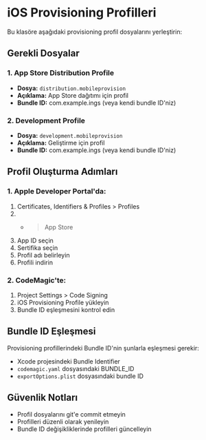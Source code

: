 # iOS Provisioning Profilleri

Bu klasöre aşağıdaki provisioning profil dosyalarını yerleştirin:

## Gerekli Dosyalar

### 1. App Store Distribution Profile
- **Dosya:** `distribution.mobileprovision`
- **Açıklama:** App Store dağıtımı için profil
- **Bundle ID:** com.example.ings (veya kendi bundle ID'niz)

### 2. Development Profile
- **Dosya:** `development.mobileprovision`
- **Açıklama:** Geliştirme için profil
- **Bundle ID:** com.example.ings (veya kendi bundle ID'niz)

## Profil Oluşturma Adımları

### 1. Apple Developer Portal'da:
1. Certificates, Identifiers & Profiles > Profiles
2. + > App Store
3. App ID seçin
4. Sertifika seçin
5. Profil adı belirleyin
6. Profili indirin

### 2. CodeMagic'te:
1. Project Settings > Code Signing
2. iOS Provisioning Profile yükleyin
3. Bundle ID eşleşmesini kontrol edin

## Bundle ID Eşleşmesi

Provisioning profillerindeki Bundle ID'nin şunlarla eşleşmesi gerekir:
- Xcode projesindeki Bundle Identifier
- `codemagic.yaml` dosyasındaki BUNDLE_ID
- `exportOptions.plist` dosyasındaki bundle ID

## Güvenlik Notları

- Profil dosyalarını git'e commit etmeyin
- Profilleri düzenli olarak yenileyin
- Bundle ID değişikliklerinde profilleri güncelleyin

